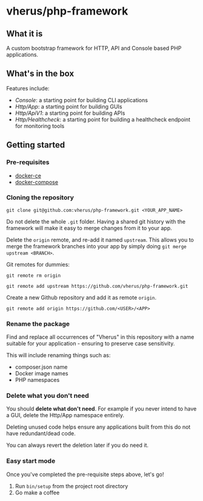 # vherus/php-framework

## What it is
A custom bootstrap framework for HTTP, API and Console based PHP applications.

## What's in the box
Features include:

- *Console*: a starting point for building CLI applications
- *Http/App*: a starting point for building GUIs
- *Http/ApiV1*: a starting point for building APIs
- *Http/Healthcheck*: a starting point for building a healthcheck endpoint for monitoring tools

## Getting started

### Pre-requisites
- [docker-ce](https://www.docker.com/community-edition)
- [docker-compose](https://docs.docker.com/compose)

### Cloning the repository
`git clone git@github.com:vherus/php-framework.git <YOUR_APP_NAME>`

Do not delete the whole `.git` folder. Having a shared git history with the framework will make it easy to merge changes from it to your app.

Delete the `origin` remote, and re-add it named `upstream`. This allows you to merge the framework branches into your app by simply doing `git merge upstream <BRANCH>`.

Git remotes for dummies:

`git remote rm origin`

`git remote add upstream https://github.com/vherus/php-framework.git`

Create a new Github repository and add it as remote `origin`.

`git remote add origin https://github.com/<USER>/<APP>`

### Rename the package
Find and replace all occurrences of "Vherus" in this repository with a name suitable for your application - ensuring to preserve case sensitivity.

This will include renaming things such as:

- composer.json name
- Docker image names
- PHP namespaces

### Delete what you don't need
You should **delete what don't need**. For example if you never intend to have a GUI, delete the Http/App namespace entirely.

Deleting unused code helps ensure any applications built from this do not have redundant/dead code.

You can always revert the deletion later if you do need it.

### Easy start mode

Once you've completed the pre-requisite steps above, let's go!

1. Run `bin/setup` from the project root directory
2. Go make a coffee